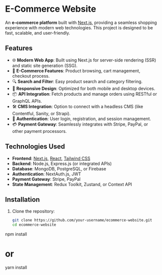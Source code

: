 # E-Commerce Website

An **e-commerce platform** built with [Next.js](https://nextjs.org/), providing a seamless shopping experience with modern web technologies. This project is designed to be fast, scalable, and user-friendly.

## Features

- 🌐 **Modern Web App**: Built using Next.js for server-side rendering (SSR) and static site generation (SSG).
- 🛒 **E-Commerce Features**: Product browsing, cart management, checkout process.
- 🔍 **Search and Filter**: Easy product search and category filtering.
- 🎨 **Responsive Design**: Optimized for both mobile and desktop devices.
- 📦 **API Integration**: Fetch products and manage orders using RESTful or GraphQL APIs.
- 🛠️ **CMS Integration**: Option to connect with a headless CMS (like Contentful, Sanity, or Strapi).
- 🔐 **Authentication**: User login, registration, and session management.
- 💳 **Payment Gateway**: Seamlessly integrates with Stripe, PayPal, or other payment processors.

## Technologies Used

- **Frontend**: [Next.js](https://nextjs.org/), [React](https://reactjs.org/), [Tailwind CSS](https://tailwindcss.com/)
- **Backend**: Node.js, Express.js (or integrated APIs)
- **Database**: MongoDB, PostgreSQL, or Firebase
- **Authentication**: NextAuth.js, JWT
- **Payment Gateway**: Stripe, PayPal
- **State Management**: Redux Toolkit, Zustand, or Context API

## Installation

1. Clone the repository:

   ```bash
   git clone https://github.com/your-username/ecommerce-website.git
   cd ecommerce-website
npm install
# or
yarn install
